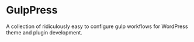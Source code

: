 # GulpPress

A collection of ridiculously easy to configure gulp workflows for WordPress theme and plugin development.
